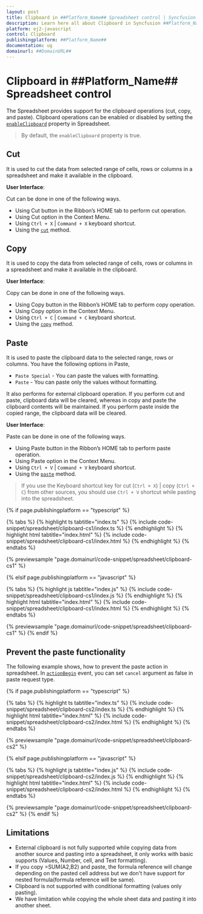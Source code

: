 ```yaml
---
layout: post
title: Clipboard in ##Platform_Name## Spreadsheet control | Syncfusion
description: Learn here all about Clipboard in Syncfusion ##Platform_Name## Spreadsheet control of Syncfusion Essential JS 2 and more.
platform: ej2-javascript
control: Clipboard 
publishingplatform: ##Platform_Name##
documentation: ug
domainurl: ##DomainURL##
---
```


# Clipboard in ##Platform_Name## Spreadsheet control

The Spreadsheet provides support for the clipboard operations (cut, copy, and paste). Clipboard operations can be enabled or disabled by setting the [`enableClipboard`](../api/spreadsheet/#enableclipboard) property in Spreadsheet.

> By default, the `enableClipboard` property is true.

## Cut

It is used to cut the data from selected range of cells, rows or columns in a spreadsheet and make it available in the clipboard.

**User Interface**:

Cut can be done in one of the following ways.

* Using Cut button in the Ribbon’s HOME tab to perform cut operation.
* Using Cut option in the Context Menu.
* Using `Ctrl + X` | `Command + X` keyboard shortcut.
* Using the [`cut`](../api/spreadsheet/#cut) method.

## Copy

It is used to copy the data from selected range of cells, rows or columns in a spreadsheet and make it available in the clipboard.

**User Interface**:

Copy can be done in one of the following ways.

* Using Copy button in the Ribbon’s HOME tab to perform copy operation.
* Using Copy option in the Context Menu.
* Using `Ctrl + C` | `Command + C` keyboard shortcut.
* Using the [`copy`](../api/spreadsheet/#copy) method.

## Paste

It is used to paste the clipboard data to the selected range, rows or columns. You have the following options in Paste,

* `Paste Special` - You can paste the values with formatting.
* `Paste` - You can paste only the values without formatting.

It also performs for external clipboard operation. If you perform cut and paste, clipboard data will be cleared, whereas in copy and paste the clipboard contents will be maintained. If you perform paste inside the copied range, the clipboard data will be cleared.

**User Interface**:

Paste can be done in one of the following ways.

* Using Paste button in the Ribbon’s HOME tab to perform paste operation.
* Using Paste option in the Context Menu.
* Using `Ctrl + V` | `Command + V` keyboard shortcut.
* Using the [`paste`](../api/spreadsheet/#paste) method.

> If you use the Keyboard shortcut key for cut (`Ctrl + X`) | copy (`Ctrl + C`) from other sources, you should use `Ctrl + V` shortcut while pasting into the spreadsheet.

{% if page.publishingplatform == "typescript" %}

 {% tabs %}
{% highlight ts tabtitle="index.ts" %}
{% include code-snippet/spreadsheet/clipboard-cs1/index.ts %}
{% endhighlight %}
{% highlight html tabtitle="index.html" %}
{% include code-snippet/spreadsheet/clipboard-cs1/index.html %}
{% endhighlight %}
{% endtabs %}
        
{% previewsample "page.domainurl/code-snippet/spreadsheet/clipboard-cs1" %}

{% elsif page.publishingplatform == "javascript" %}

{% tabs %}
{% highlight js tabtitle="index.js" %}
{% include code-snippet/spreadsheet/clipboard-cs1/index.js %}
{% endhighlight %}
{% highlight html tabtitle="index.html" %}
{% include code-snippet/spreadsheet/clipboard-cs1/index.html %}
{% endhighlight %}
{% endtabs %}

{% previewsample "page.domainurl/code-snippet/spreadsheet/clipboard-cs1" %}
{% endif %}

## Prevent the paste functionality

The following example shows, how to prevent the paste action in spreadsheet. In [`actionBegin`](../api/spreadsheet/#actionbegin) event, you can set `cancel` argument as false in paste request type.

{% if page.publishingplatform == "typescript" %}

 {% tabs %}
{% highlight ts tabtitle="index.ts" %}
{% include code-snippet/spreadsheet/clipboard-cs2/index.ts %}
{% endhighlight %}
{% highlight html tabtitle="index.html" %}
{% include code-snippet/spreadsheet/clipboard-cs2/index.html %}
{% endhighlight %}
{% endtabs %}
        
{% previewsample "page.domainurl/code-snippet/spreadsheet/clipboard-cs2" %}

{% elsif page.publishingplatform == "javascript" %}

{% tabs %}
{% highlight js tabtitle="index.js" %}
{% include code-snippet/spreadsheet/clipboard-cs2/index.js %}
{% endhighlight %}
{% highlight html tabtitle="index.html" %}
{% include code-snippet/spreadsheet/clipboard-cs2/index.html %}
{% endhighlight %}
{% endtabs %}

{% previewsample "page.domainurl/code-snippet/spreadsheet/clipboard-cs2" %}
{% endif %}

## Limitations

* External clipboard is not fully supported while copying data from another source and pasting into a spreadsheet, it only works with basic supports (Values, Number, cell, and Text formatting).
* If you copy =SUM(A2,B2) and paste, the formula reference will change depending on the pasted cell address but we don't have support for nested formula(formula reference will be same).
* Clipboard is not supported with conditional formatting (values only pasting).
* We have limitation while copying the whole sheet data and pasting it into another sheet.